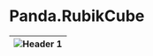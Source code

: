 # Panda.RubikCube
| ![Header 1](https://static.p8b.uk/public/images/Panda/Rubiks-Cube/panda-rubiks-cube.gif) |
|----------|






